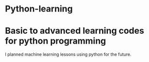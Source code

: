 # Python-learning
<h1>Basic to advanced learning codes for python programming</h1>
<p>I planned machine learning lessons using python for the future.</p>

